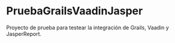 # PruebaGrailsVaadinJasper

Proyecto de prueba para testear la integración de Grails, Vaadin y JasperReport.
